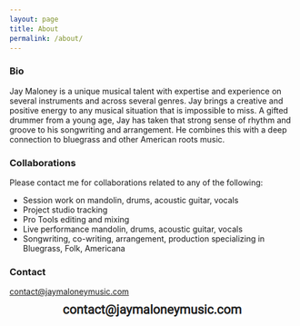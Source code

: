 ```yaml
---
layout: page
title: About
permalink: /about/
---
```


### Bio

Jay Maloney is a unique musical talent with expertise and experience on several instruments and across several genres. Jay brings a creative and positive energy to any musical situation that is impossible to miss. A gifted drummer from a young age, Jay has taken that strong sense of rhythm and groove to his songwriting and arrangement. He combines this with a deep connection to bluegrass and other American roots music.

### Collaborations

Please contact me for collaborations related to any of the following:
* Session work on mandolin, drums, acoustic guitar, vocals
* Project studio tracking
* Pro Tools editing and mixing
* Live performance mandolin, drums, acoustic guitar, vocals
* Songwriting, co-writing, arrangement, production specializing in Bluegrass, Folk, Americana

### Contact
contact@jaymaloneymusic.com

<p style="text-align:center;">
<img src="/images/contact.png" alt="Contact">
</p>
